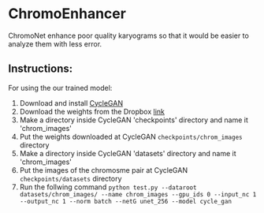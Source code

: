 # ChromoEnhancer
ChromoNet enhance poor quality karyograms so that it would be easier to analyze them with less error.


## Instructions:
For using the our trained model:
  1. Download and install [CycleGAN](https://github.com/junyanz/pytorch-CycleGAN-and-pix2pix)
  2. Download the weights from the Dropbox [link](https://www.dropbox.com/sh/df7d925gu6xkoqj/AAAvm97vmkmrCwTu__yMnnBXa?dl=0)
  3. Make a directory inside CycleGAN 'checkpoints' directory and name it 'chrom_images'
  4. Put the weights downloaded at CycleGAN `checkpoints/chrom_images` directory
  5. Make a directory inside CycleGAN 'datasets' directory and name it 'chrom_images'
  6. Put the images of the chromosme pair at CycleGAN  `checkpoints/datasets` directory
  7. Run the follwing command `python test.py --dataroot datasets/chrom_images/ --name chrom_images --gpu_ids 0 --input_nc 1 --output_nc 1 --norm batch --netG unet_256 --model cycle_gan`
